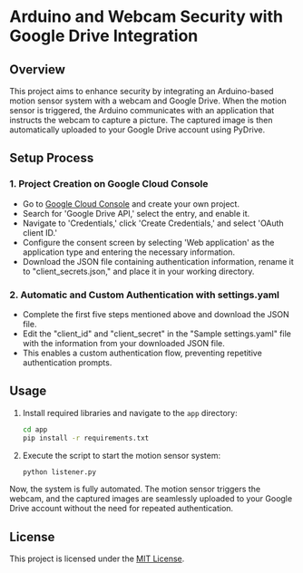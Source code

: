 
# Arduino and Webcam Security with Google Drive Integration

## Overview

This project aims to enhance security by integrating an Arduino-based motion sensor system with a webcam and Google Drive. When the motion sensor is triggered, the Arduino communicates with an application that instructs the webcam to capture a picture. The captured image is then automatically uploaded to your Google Drive account using PyDrive.

## Setup Process

### 1. Project Creation on Google Cloud Console

- Go to [Google Cloud Console](https://console.cloud.google.com/cloud-resource-manager) and create your own project.
- Search for 'Google Drive API,' select the entry, and enable it.
- Navigate to 'Credentials,' click 'Create Credentials,' and select 'OAuth client ID.'
- Configure the consent screen by selecting 'Web application' as the application type and entering the necessary information.
- Download the JSON file containing authentication information, rename it to "client_secrets.json," and place it in your working directory.

### 2. Automatic and Custom Authentication with settings.yaml

- Complete the first five steps mentioned above and download the JSON file.
- Edit the "client_id" and "client_secret" in the "Sample settings.yaml" file with the information from your downloaded JSON file.
- This enables a custom authentication flow, preventing repetitive authentication prompts.

## Usage

1. Install required libraries and navigate to the `app` directory:

    ```bash
    cd app
    pip install -r requirements.txt
    ```

2. Execute the script to start the motion sensor system:

    ```bash
    python listener.py
    ```

Now, the system is fully automated. The motion sensor triggers the webcam, and the captured images are seamlessly uploaded to your Google Drive account without the need for repeated authentication.



## License

This project is licensed under the [MIT License](LICENSE).
